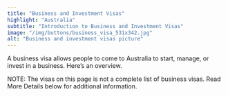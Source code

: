 ```yaml
---
title: "Business and Investment Visas"
highlight: "Australia"
subtitle: "Introduction to Business and Investment Visas"
image: "/img/buttons/business_visa_531x342.jpg"
alt: "Business and investment visas picture"
---
```


A business visa allows people to come to Australia to start, manage, or invest in a business. Here’s an overview.
<div class="note">
NOTE: The visas on this page is not a complete list of business visas. Read More Details below for additional information.
</div>